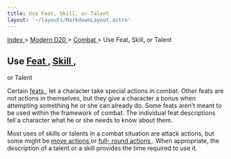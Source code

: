 ```yaml
---
title: Use Feat, Skill, or Talent
layout: '~/layouts/MarkdownLayout.astro'
---
```


[ Index ](/) > [ Modern D20 ](/modern.d20.srd) > [ Combat ](/modern.d20.srd/combat) > Use Feat, Skill, or Talent

##  Use [ Feat ](/modern.d20.srd/feats) , [ Skill ](/modern.d20.srd/skills) ,
or Talent

Certain [ feats ](/modern.d20.srd/feats) , let a character take special
actions in combat. Other feats are not actions in themselves, but they give a
character a bonus when attempting something he or she can already do. Some
feats aren’t meant to be used within the framework of combat. The individual
feat descriptions tell a character what he or she needs to know about them.

Most uses of skills or talents in a combat situation are attack actions, but
some might be [ move actions ](/modern.d20.srd/combat/move.actions) or [ full- round actions ](/modern.d20.srd/combat/full.round.actions) . When appropriate,
the description of a talent or a skill provides the time required to use it.

